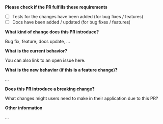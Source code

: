 **Please check if the PR fulfills these requirements**
- [ ] Tests for the changes have been added (for bug fixes / features)
- [ ] Docs have been added / updated (for bug fixes / features)

**What kind of change does this PR introduce?**

Bug fix, feature, docs update, ...

**What is the current behavior?**

You can also link to an open issue here.

**What is the new behavior (if this is a feature change)?**

...

**Does this PR introduce a breaking change?**

What changes might users need to make in their application due to this PR?

**Other information**

...
